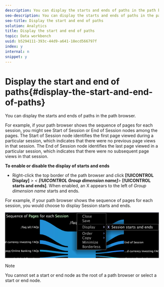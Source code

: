 ```yaml
---
description: You can display the starts and ends of paths in the path browser.
seo-description: You can display the starts and ends of paths in the path browser.
seo-title: Display the start and end of paths
solution: Analytics
title: Display the start and end of paths
topic: Data workbench
uuid: b5294111-393c-44d9-a641-18ecd566797f
index: y
internal: n
snippet: y
---
```


# Display the start and end of paths{#display-the-start-and-end-of-paths}

You can display the starts and ends of paths in the path browser.

 For example, if your path browser shows the sequence of pages for each session, you might see Start of Session or End of Session nodes among the pages. The Start of Session node identifies the first page viewed during a particular session, which indicates that there were no previous page views in that session. The End of Session node identifies the last page viewed in a particular session, which indicates that there were no subsequent page views in that session.

**To enable or disable the display of starts and ends**

* Right-click the top border of the path browser and click **[!UICONTROL Display]** > *< **[!UICONTROL Group dimension name]**>* **[!UICONTROL starts and ends]**. When enabled, an X appears to the left of *Group dimension name* starts and ends.

For example, if your path browser shows the sequence of pages for each session, you would choose to display Session starts and ends.

![](assets/vis_PathBrowser_StartsAndEnds.png)

>[!NOTE]
>
>You cannot set a start or end node as the root of a path browser or select a start or end node.

